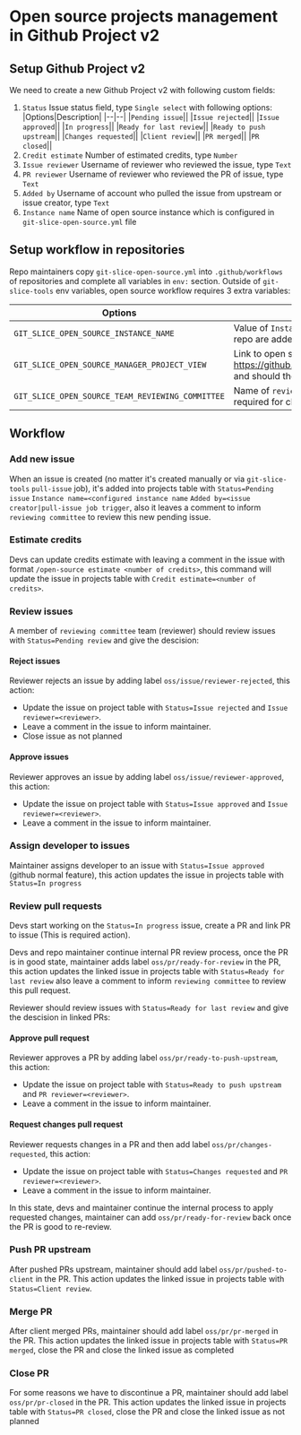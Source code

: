 # Open source projects management in Github Project v2

## Setup Github Project v2

We need to create a new Github Project v2 with following custom fields:

1. `Status`
   Issue status field, type `Single select` with following options:
   |Options|Description|
   |--|--|
   |`Pending issue`||
   |`Issue rejected`||
   |`Issue approved`||
   |`In progress`||
   |`Ready for last review`||
   |`Ready to push upstream`||
   |`Changes requested`||
   |`Client review`||
   |`PR merged`||
   |`PR closed`||
1. `Credit estimate`
   Number of estimated credits, type `Number`
1. `Issue reviewer`
   Username of reviewer who reviewed the issue, type `Text`
1. `PR reviewer`
   Username of reviewer who reviewed the PR of issue, type `Text`
1. `Added by`
   Username of account who pulled the issue from upstream or issue creator, type `Text`
1. `Instance name`
   Name of open source instance which is configured in `git-slice-open-source.yml` file

## Setup workflow in repositories

Repo maintainers copy `git-slice-open-source.yml` into `.github/workflows` of repositories and complete all variables in `env:` section. Outside of `git-slice-tools` env variables, open source workflow requires 3 extra variables:

| Options                                          | Description                                                                                                                              |
| ------------------------------------------------ | ---------------------------------------------------------------------------------------------------------------------------------------- |
| `GIT_SLICE_OPEN_SOURCE_INSTANCE_NAME`            | Value of `Instance name` field when issues from this repo are added into project                                                         |
| `GIT_SLICE_OPEN_SOURCE_MANAGER_PROJECT_VIEW`     | Link to open source project. Ex: https://github.com/orgs/GitStartHQ/projects/5/views/1 and should the same for all open source instances |
| `GIT_SLICE_OPEN_SOURCE_TEAM_REVIEWING_COMMITTEE` | Name of `reviewing committee` Github team, it's required for checking permissions                                                        |

## Workflow

### Add new issue

When an issue is created (no matter it's created manually or via `git-slice-tools` `pull-issue` job), it's added into projects table with `Status=Pending issue` `Instance name=<configured instance name` `Added by=<issue creator|pull-issue job trigger`, also it leaves a comment to inform `reviewing committee` to review this new pending issue.

### Estimate credits

Devs can update credits estimate with leaving a comment in the issue with format `/open-source estimate <number of credits>`, this command will update the issue in projects table with `Credit estimate=<number of credits>`.

### Review issues

A member of `reviewing committee` team (reviewer) should review issues with `Status=Pending review` and give the descision:

#### Reject issues

Reviewer rejects an issue by adding label `oss/issue/reviewer-rejected`, this action:

- Update the issue on project table with `Status=Issue rejected` and `Issue reviewer=<reviewer>`.
- Leave a comment in the issue to inform maintainer.
- Close issue as not planned

#### Approve issues

Reviewer approves an issue by adding label `oss/issue/reviewer-approved`, this action:

- Update the issue on project table with `Status=Issue approved` and `Issue reviewer=<reviewer>`.
- Leave a comment in the issue to inform maintainer.

### Assign developer to issues

Maintainer assigns developer to an issue with `Status=Issue approved` (github normal feature), this action updates the issue in projects table with `Status=In progress`

### Review pull requests

Devs start working on the `Status=In progress` issue, create a PR and link PR to issue (This is required action).

Devs and repo maintainer continue internal PR review process, once the PR is in good state, maintainer adds label `oss/pr/ready-for-review` in the PR, this action updates the linked issue in projects table with `Status=Ready for last review` also leave a comment to inform `reviewing committee` to review this pull request.

Reviewer should review issues with `Status=Ready for last review` and give the descision in linked PRs:

#### Approve pull request

Reviewer approves a PR by adding label `oss/pr/ready-to-push-upstream`, this action:

- Update the issue on project table with `Status=Ready to push upstream` and `PR reviewer=<reviewer>`.
- Leave a comment in the issue to inform maintainer.

#### Request changes pull request

Reviewer requests changes in a PR and then add label `oss/pr/changes-requested`, this action:

- Update the issue on project table with `Status=Changes requested` and `PR reviewer=<reviewer>`.
- Leave a comment in the issue to inform maintainer.

In this state, devs and maintainer continue the internal process to apply requested changes, maintainer can add `oss/pr/ready-for-review` back once the PR is good to re-review.

### Push PR upstream

After pushed PRs upstream, maintainer should add label `oss/pr/pushed-to-client` in the PR. This action updates the linked issue in projects table with `Status=Client review`.

### Merge PR

After client merged PRs, maintainer should add label `oss/pr/pr-merged` in the PR. This action updates the linked issue in projects table with `Status=PR merged`, close the PR and close the linked issue as completed

### Close PR

For some reasons we have to discontinue a PR, maintainer should add label `oss/pr/pr-closed` in the PR. This action updates the linked issue in projects table with `Status=PR closed`, close the PR and close the linked issue as not planned

